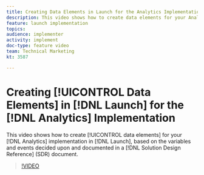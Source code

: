 ```yaml
---
title: Creating Data Elements in Launch for the Analytics Implementation
description: This video shows how to create data elements for your Analytics implementation in Launch, based on the variables and events decided upon and documented in a Solution Design Reference (SDR) document.
feature: launch implementation
topics: 
audience: implementer
activity: implement
doc-type: feature video
team: Technical Marketing
kt: 3587

---
```


# Creating [!UICONTROL Data Elements] in [!DNL Launch] for the [!DNL Analytics] Implementation

This video shows how to create [!UICONTROL data elements] for your [!DNL Analytics] implementation in [!DNL Launch], based on the variables and events decided upon and documented in a [!DNL Solution Design Reference] (SDR) document.

>[!VIDEO](https://video.tv.adobe.com/v/28760/?quality=12)
